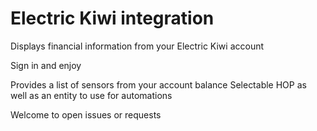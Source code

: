 # Electric Kiwi integration

Displays financial information from your Electric Kiwi account

Sign in and enjoy

Provides a list of sensors from your account balance
Selectable HOP as well as an entity to use for automations

Welcome to open issues or requests
